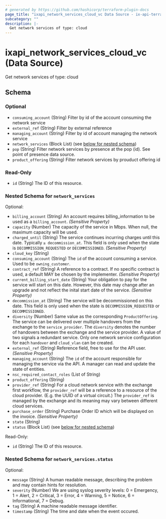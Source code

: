 ```yaml
---
# generated by https://github.com/hashicorp/terraform-plugin-docs
page_title: "ixapi_network_services_cloud_vc Data Source - ix-api-terraform-provider"
subcategory: ""
description: |-
  Get network services of type: cloud
---
```


# ixapi_network_services_cloud_vc (Data Source)

Get network services of type: cloud



<!-- schema generated by tfplugindocs -->
## Schema

### Optional

- `consuming_account` (String) Filter by id of the account consuming the network service
- `external_ref` (String) Filter by external reference
- `managing_account` (String) Filter by id of account managing the network service
- `network_services` (Block List) (see [below for nested schema](#nestedblock--network_services))
- `pop` (String) Filter network services by presence at the pop (id). See point of presence data source.
- `product_offering` (String) Filter network services by prouduct offering id

### Read-Only

- `id` (String) The ID of this resource.

<a id="nestedblock--network_services"></a>
### Nested Schema for `network_services`

Optional:

- `billing_account` (String) An account requires billing_information to be used as a `billing_account`. *(Sensitive Property)*
- `capacity` (Number) The capacity of the service in Mbps. When null, the maximum capacity will be used.
- `charged_until` (String) The service continues incurring charges until this date. Typically `≥ decommission_at`.  This field is only used when the state is `DECOMMISSION_REQUESTED` or `DECOMMISSIONED`.  *(Sensitive Property)*
- `cloud_key` (String)
- `consuming_account` (String) The `id` of the account consuming a service.  Used to be `owning_customer`.
- `contract_ref` (String) A reference to a contract. If no specific contract is used, a default MAY be chosen by the implementer. *(Sensitive Property)*
- `current_billing_start_date` (String) Your obligation to pay for the service will start on this date.  However, this date may change after an upgrade and not reflect the inital start date of the service.  *(Sensitive Property)*
- `decommission_at` (String) The service will be decommissioned on this date.  This field is only used when the state is `DECOMMISSION_REQUESTED` or `DECOMMISSIONED`.
- `diversity` (Number) Same value as the corresponding `ProductOffering`.  The service can be delivered over multiple handovers from the exchange to the `service_provider`.  The `diversity` denotes the number of handovers between the exchange and the service provider. A value of two signals a redundant service.  Only one network service configuration for each `handover` and `cloud_vlan` can be created.
- `external_ref` (String) Reference field, free to use for the API user. *(Sensitive Property)*
- `managing_account` (String) The `id` of the account responsible for managing the service via the API. A manager can read and update the state of entities.
- `nsc_required_contact_roles` (List of String)
- `product_offering` (String)
- `provider_ref` (String) For a cloud network service with the exchange first workflow, the `provider_ref` will be a reference to a resource of the cloud provider. (E.g. the UUID of a virtual circuit.)  The `provider_ref` is managed by the exchange and its meaning may vary between different cloud services.
- `purchase_order` (String) Purchase Order ID which will be displayed on the invoice. *(Sensitive Property)*
- `state` (String)
- `status` (Block List) (see [below for nested schema](#nestedblock--network_services--status))

Read-Only:

- `id` (String) The ID of this resource.

<a id="nestedblock--network_services--status"></a>
### Nested Schema for `network_services.status`

Optional:

- `message` (String) A human readable message, describing the problem and may contain hints for resolution.
- `severity` (Number) We are using syslog severity levels: 0 = Emergency, 1 = Alert, 2 = Critical, 3 = Error, 4 = Warning, 5 = Notice, 6 = Informational, 7 = Debug.
- `tag` (String) A machine readable message identifier.
- `timestamp` (String) The time and date when the event occured.


